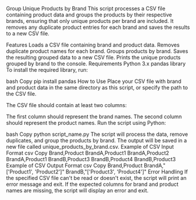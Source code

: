 Group Unique Products by Brand
This script processes a CSV file containing product data and groups the products by their respective brands, ensuring that only unique products per brand are included. It removes any duplicate product entries for each brand and saves the results to a new CSV file.

Features
Loads a CSV file containing brand and product data.
Removes duplicate product names for each brand.
Groups products by brand.
Saves the resulting grouped data to a new CSV file.
Prints the unique products grouped by brand to the console.
Requirements
Python 3.x
pandas library
To install the required library, run:

bash
Copy
pip install pandas
How to Use
Place your CSV file with brand and product data in the same directory as this script, or specify the path to the CSV file.

The CSV file should contain at least two columns:

The first column should represent the brand names.
The second column should represent the product names.
Run the script using Python:

bash
Copy
python script_name.py
The script will process the data, remove duplicates, and group the products by brand.
The output will be saved in a new file called unique_products_by_brand.csv.
Example of CSV Input Format
csv
Copy
Brand,Product
BrandA,Product1
BrandA,Product2
BrandA,Product1
BrandB,Product3
BrandB,Product4
BrandB,Product3
Example of CSV Output Format
csv
Copy
Brand,Product
BrandA,"['Product1', 'Product2']"
BrandB,"['Product3', 'Product4']"
Error Handling
If the specified CSV file can't be read or doesn't exist, the script will print an error message and exit.
If the expected columns for brand and product names are missing, the script will display an error and exit.
